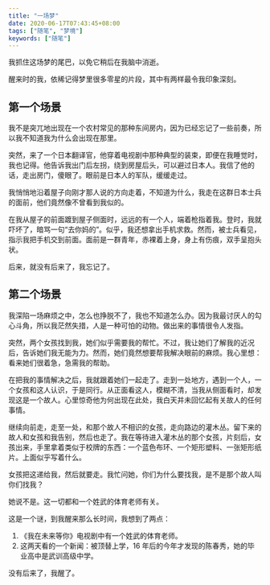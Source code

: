 ```yaml
---
title: "一场梦"
date: 2020-06-17T07:43:45+08:00
tags: ["随笔", "梦境"]
keywords: ["随笔"]
---
```


我抓住这场梦的尾巴，以免它稍后在我脑中消逝。

醒来时的我，依稀记得梦里很多零星的片段，其中有两样最令我印象深刻。

## 第一个场景

我不是突兀地出现在一个农村常见的那种东间房内，因为已经忘记了一些前奏，所以我不知道我为什么会出现在那里。

突然，来了一个日本翻译官，他穿着电视剧中那种典型的装束，即便在我睡觉时，我也记得。他告诉我出门后左拐，绕到房屋后头，可以避过日本人。我信了他的话，走出房门，傻眼了。眼前是日本人的军队，缓缓走过。

我悄悄地沿着屋子向刚才那人说的方向走着，不知道为什么，我走在这群日本士兵的面前，他们竟然像不曾看到我似的。

在我从屋子的前面踱到屋子侧面时，远远的有一个人，端着枪指着我。登时，我就吓坏了，暗骂一句“去你妈的”。似乎，我还想拿出手机求救。然而，被士兵看见，指示我把手机交到前面。面前是一群青年，赤裸着上身，身上有伤痕，双手呈抱头状。

后来，就没有后来了，我忘记了。

## 第二个场景

我深陷一场麻烦之中，怎么也挣脱不了，我也不知道怎么办。因为我最讨厌人的勾心斗角，所以我茫然失措，人是一种可怕的动物。做出来的事情很令人发指。

突然，两个女孩找到我，她们似乎需要我的帮忙。不过，我让她们了解我的近况后，告诉她们我无能为力。然而，她们竟然想要帮我解决眼前的麻烦。我心里想：看来她们很着急，急需我的帮助。

在把我的事情解决之后，我就跟着她们一起走了。走到一处地方，遇到一个人，一个女孩和这人认识，于是同行。从正面看这人，模糊不清，当我从侧面看时，却发现这是一个故人。心里惊奇他为何出现在此处，我白天并未回忆起有关故人的任何事情。

继续向前走，走至一处，和那个故人不相识的女孩，走向路边的灌木丛。留下来的故人和女孩和我告别，然后也走了。我在等待进入灌木丛的那个女孩，片刻后，女孩出来，手里拿着类似于校牌的东西：一个蓝色布环、一个矩形塑料、一张矩形纸片。上面似乎写着什么。

女孩把这递给我，然后就要走。我忙问她，你们为什么要找我，是不是那个故人叫你们找我？

她说不是。这一切都和一个姓武的体育老师有关。

这是一个谜，到我醒来那么长时间，我想到了两点：

1. 《我在未来等你》电视剧中有一个姓武的体育老师。
2. 这两天看的一个新闻：被顶替上学，16 年后的今年才发现的陈春秀，她的毕业高中是武训高级中学。

没有后来了，我醒了。
